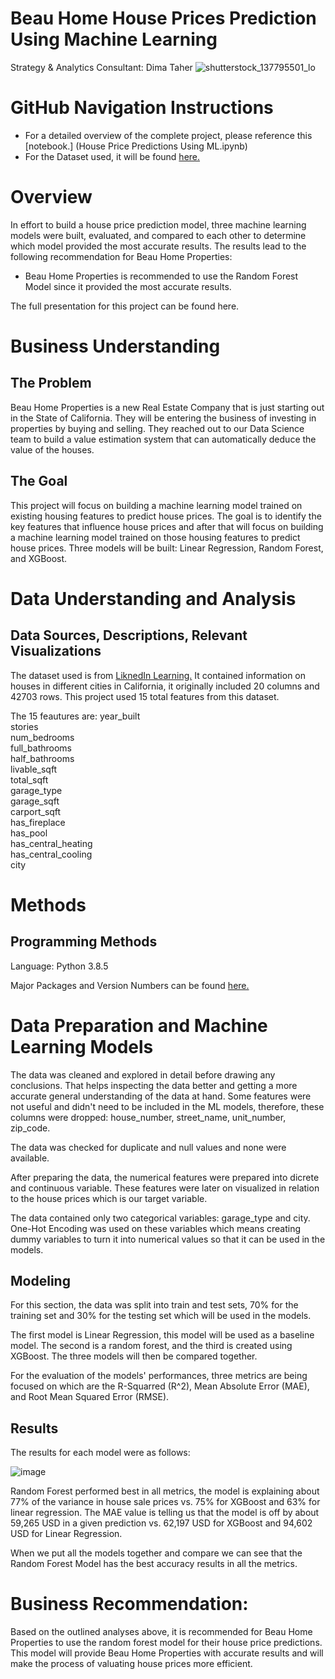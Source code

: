 # Beau Home House Prices Prediction Using Machine Learning
Strategy & Analytics Consultant: Dima Taher 
![shutterstock_137795501_lo](https://user-images.githubusercontent.com/108957597/212249370-db3dff5b-f85d-40eb-a8d7-ce343c805d95.png)

# GitHub Navigation Instructions 

- For a detailed overview of the complete project, please reference this [notebook.] (House Price Predictions Using ML.ipynb)
- For the Dataset used, it will be found [here.](Data)


# Overview
In effort to build a house price prediction model, three machine learning models were built, evaluated, and compared to each other to determine which model provided the most accurate results. The results lead to the following recommendation for Beau Home Properties:

- Beau Home Properties is recommended to use the Random Forest Model since it provided the most accurate results.
    
The full presentation for this project can be found here.


# Business Understanding

## The Problem
Beau Home Properties is a new Real Estate Company that is just starting out in the State of California. They will be entering the business of investing in properties by buying and selling. They reached out to our Data Science team to build a value estimation system that can automatically deduce the value of the houses. 


## The Goal
This project will focus on building a machine learning model trained on existing housing features to predict house prices.
The goal is to identify the key features that influence house prices and after that will focus on building a machine learning model trained on those housing features to predict house prices. Three models will be built: Linear Regression, Random Forest, and XGBoost.


# Data Understanding and Analysis

## Data Sources, Descriptions, Relevant Visualizations
The dataset used is from [LiknedIn Learning.](https://www.linkedin.com/learning/machine-learning-and-ai-foundations-value-estimations/explore-a-home-value-data-set?autoplay=true&resume=false&u=1504) It contained information on houses in different cities in California, it originally included 20 columns and 42703 rows. This project used 15 total features from this dataset. 

The 15 feautures are: 
    year_built             
    stories                
    num_bedrooms           
    full_bathrooms         
    half_bathrooms         
    livable_sqft          
    total_sqft             
    garage_type            
    garage_sqft            
    carport_sqft           
    has_fireplace          
    has_pool               
    has_central_heating    
    has_central_cooling    
    city


# Methods

## Programming Methods
Language: Python 3.8.5 

Major Packages and Version Numbers can be found [here.](requirements.txt)


# Data Preparation and Machine Learning Models

The data was cleaned and explored in detail before drawing any conclusions. That helps inspecting the data better and getting a more accurate general understanding of the data at hand.
Some features were not useful and didn't need to be included in the ML models, therefore, these columns were dropped: house_number, street_name, unit_number, zip_code.

The data was checked for duplicate and null values and none were available. 

After preparing the data, the numerical features were prepared into dicrete and continuous variable. These features were later on visualized in relation to the house prices which is our target variable.

The data contained only two categorical variables: garage_type and city. One-Hot Encoding was used on these variables which means creating dummy variables to turn it into numerical values so that it can be used in the models.


## Modeling

For this section, the data was split into train and test sets, 70% for the training set and 30% for the testing set which will be used in the models.

The first model is Linear Regression, this model will be used as a baseline model. The second is a random forest, and the third is created using XGBoost. The three models will then be compared together.

For the evaluation of the models' performances, three metrics are being focused on which are the R-Squarred (R^2), Mean Absolute Error (MAE), and Root Mean Squared Error (RMSE). 

## Results

The results for each model were as follows: 


![image](https://user-images.githubusercontent.com/108957597/212249310-5643f94c-c910-455e-ad2c-6be67d8abd26.png)

Random Forest performed best in all metrics, the model is explaining about 77% of the variance in house sale prices vs. 75% for XGBoost and 63% for linear regression. The MAE value is telling us that the model is off by about 59,265 USD in a given prediction vs. 62,197 USD for XGBoost and 94,602 USD for Linear Regression. 

When we put all the models together and compare we can see that the Random Forest Model has the best accuracy results in all the metrics.



# Business Recommendation:

Based on the outlined analyses above, it is recommended for Beau Home Properties to use the random forest model for their house price predictions. This model will provide Beau Home Properties with accurate results and will make the process of valuating house prices more efficient.



